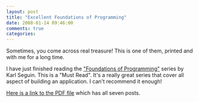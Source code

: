 ```yaml
---
layout: post
title: "Excellent Foundations of Programming"
date: 2008-01-14 09:46:00
comments: true
categories: 
---
```


<p>Sometimes, you come across real treasure! This is one of them, printed and with me for a long time.</p>
<p>I have just finished reading the <a href="http://codebetter.com/blogs/karlseguin/archive/tags/Foundations/default.aspx" target="_blank">"Foundations of Programming"</a> series by Karl Seguin. This is a "Must Read". It's a really great series that cover all aspect of building an application. I can't recommend it enough!</p>
<p><a href="http://codebetter.com/blogs/karlseguin/archive/2008/01/02/foundations-of-programming-pdf.aspx" target="_blank">Here is a link to the PDF file</a> which has all seven posts.</p>